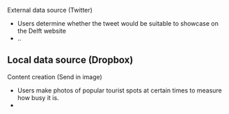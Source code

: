 External data source (Twitter)
- Users determine whether the tweet would be suitable to showcase on the Delft website
- ..

Local data source (Dropbox)
-


Content creation (Send in image)
- Users make photos of popular tourist spots at certain times to measure how busy it is.
- 
